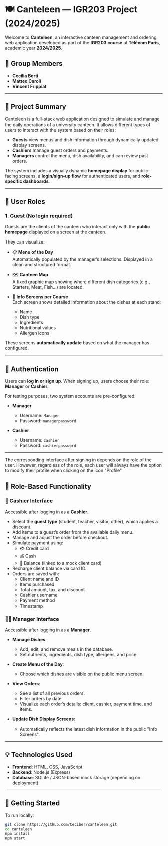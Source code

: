 # 🍽️ Canteleen — IGR203 Project (2024/2025)

Welcome to **Canteleen**, an interactive canteen management and ordering web application developed as part of the **IGR203 course** at **Télécom Paris**, academic year **2024/2025**.

## 👥 Group Members

- **Cecilia Berti**
- **Matteo Caroli**
- **Vincent Frippiat**

---

## 📝 Project Summary

Canteleen is a full-stack web application designed to simulate and manage the daily operations of a university canteen. It allows different types of users to interact with the system based on their roles:

- **Guests** view menus and dish information through dynamically updated display screens.
- **Cashiers** manage guest orders and payments.
- **Managers** control the menu, dish availability, and can review past orders.

The system includes a visually dynamic **homepage display** for public-facing screens, a **login/sign-up flow** for authenticated users, and **role-specific dashboards**.

---

## 👤 User Roles

### 1. Guest (No login required)
Guests are the clients of the canteen who interact only with the **public homepage** displayed on a screen at the canteen.

They can visualize:

- 📋 **Menu of the Day**  
  Automatically populated by the manager’s selections. Displayed in a clean and structured format.
  
- 🗺️ **Canteen Map**  
  A fixed graphic map showing where different dish categories (e.g., Starters, Meat, Fish...) are located.

- 🍲 **Info Screens per Course**  
  Each screen shows detailed information about the dishes at each stand:  
  - Name  
  - Dish type  
  - Ingredients  
  - Nutritional values  
  - Allergen icons  

These screens **automatically update** based on what the manager has configured.

---

## 🔐 Authentication

Users can **log in or sign up**. When signing up, users choose their role: **Manager** or **Cashier**.

For testing purposes, two system accounts are pre-configured:

- **Manager**  
  - Username: `Manager`  
  - Password: `managerpassword`

- **Cashier**  
  - Username: `Cashier`  
  - Password: `cashierpassword`
---
The corresponding interface after signing in depends on the role of the user. Howewer, regardless of the role, each user will always have the option to modify their profile when clicking on the icon "Profile"

## 💼 Role-Based Functionality

### 🧾 Cashier Interface

Accessible after logging in as a **Cashier**.

- Select the **guest type** (student, teacher, visitor, other), which applies a discount.
- Add items to a guest’s order from the available daily menu.
- Manage and adjust the order before checkout.
- Simulate payment using:
  - 💳 Credit card
  - 💰 Cash
  - 🎫 Balance (linked to a mock client card)
- Recharge client balance via card ID.
- Orders are saved with:
  - Client name and ID
  - Items purchased
  - Total amount, tax, and discount
  - Cashier username
  - Payment method
  - Timestamp

### 🧑‍🍳 Manager Interface

Accessible after logging in as a **Manager**.

- **Manage Dishes**:
  - Add, edit, and remove meals in the database.
  - Set nutrients, ingredients, dish type, allergens, and price.
  
- **Create Menu of the Day**:
  - Choose which dishes are visible on the public menu screen.

- **View Orders**:
  - See a list of all previous orders.
  - Filter orders by date.
  - Visualize each order’s details: client, cashier, payment time, and items.

- **Update Dish Display Screens**:
  - Automatically reflects the latest dish information in the public "Info Screens".

---

## 💡 Technologies Used

- **Frontend**: HTML, CSS, JavaScript
- **Backend**: Node.js (Express)
- **Database**: SQLite / JSON-based mock storage (depending on deployment)

---

## 🚀 Getting Started

To run locally:

```bash
git clone https://github.com/Ceciber/canteleen.git
cd canteleen
npm install
npm start
